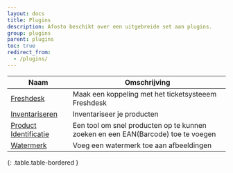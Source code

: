 ```yaml
---
layout: docs
title: Plugins
description: Afosto beschikt over een uitgebreide set aan plugins.
group: plugins
parent: plugins
toc: true
redirect_from:
  - /plugins/
---
```

|Naam|Omschrijving|
|---|---|
|[Freshdesk](/plugins/freshdesk)|Maak een koppeling met het ticketsysteeem Freshdesk|
|[Inventariseren](/plugins/inventariseren)|Inventariseer je producten|
|[Product Identificatie](/plugins/pid)|Een tool om snel producten op te kunnen zoeken en een EAN(Barcode) toe te voegen|
|[Watermerk](/plugins/watermerk)|Voeg een watermerk toe aan afbeeldingen|
{: .table.table-bordered }

